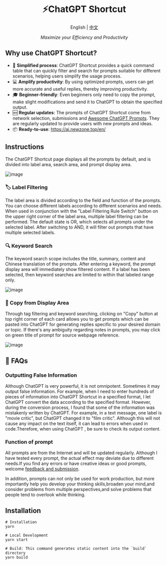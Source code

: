 <h1 align="center">
⚡️ChatGPT Shortcut
</h1>
<p align="center">
    English | <a href="./README.md">中文</a>
</p>
<p align="center">
    <em>Maximize your Efficiency and Productivity</em>
</p>

## Why use ChatGPT Shortcut?

- 🚀 **Simplified process**: ChatGPT Shortcut provides a quick command table that can quickly filter and search for prompts suitable for different scenarios, helping users simplify the usage process.
- 💻 **Amplify productivity**: By using optimized prompts, users can get more accurate and useful replies, thereby improving productivity.
- 🎓 **Beginner-friendly**: Even beginners only need to copy the prompt, make slight modifications and send it to ChatGPT to obtain the specified output.
- 🆕 **Regular updates**: The prompts of ChatGPT Shortcut come from network selection, submissions and [Awesome ChatGPT Prompts](https://github.com/f/awesome-chatgpt-prompts). They are regularly updated to provide users with new prompts and ideas.
- 📦 **Ready-to-use**: <https://ai.newzone.top/en/>

## Instructions

The ChatGPT Shortcut page displays all the prompts by default, and is divided into label area, search area, and prompt display area.

![image](https://user-images.githubusercontent.com/28252913/228847638-3437d24d-72b0-4acc-a5ea-9dc3ac89c421.png)

### 🏷︎ Label Filtering

The label area is divided according to the field and function of the prompts. You can choose different labels according to different scenarios and needs. When used in conjunction with the "Label Filtering Rule Switch" button on the upper right corner of the label area, multiple label filtering can be performed. The default state is OR, which selects all prompts under the selected label. After switching to AND, it will filter out prompts that have multiple selected labels.

### 🔍 Keyword Search

The keyword search scope includes the title, summary, content and Chinese translation of the prompts. After entering a keyword, the prompt display area will immediately show filtered content. If a label has been selected, then keyword searches are limited to within that labeled range only.

![image](https://user-images.githubusercontent.com/28252913/228542795-08086a37-3c75-485f-adc1-ccee84982501.png)

### 🔬 Copy from Display Area

Through tag filtering and keyword searching, clicking on "Copy" button at top right corner of each card allows you to get prompts which can be pasted into ChatGPT for generating replies specific to your desired domain or topic. If there's any ambiguity regarding notes in prompts, you may click on green title of prompt for source webpage reference.

![image](https://user-images.githubusercontent.com/28252913/228576490-3dd3c807-869f-4a49-95c5-72424d3af356.png)

## 🤔 FAQs

### Outputting False Information

Although ChatGPT is very powerful, it is not omnipotent. Sometimes it may output false information. For example, when I need to enter hundreds of pieces of information into ChatGPT Shortcut in a specified format, I let ChatGPT convert the data according to the specified format. However, during the conversion process, I found that some of the information was mistakenly written by ChatGPT. For example, in a text message, one label is "movie critic", but ChatGPT changed it to "film critic". Although this will not cause any impact on the text itself, it can lead to errors when used in code.Therefore, when using ChatGPT , be sure to check its output content.

### Function of prompt

All prompts are from the Internet and will be updated regularly. Although I have tested every prompt, the actual effect may deviate due to different needs.If you find any errors or have creative ideas or good prompts, welcome [feedback and submission](https://github.com/rockbenben/ChatGPT-Shortcut/discussions/11).

In addition, prompts can not only be used for work production, but more importantly help you develop your thinking skills,broaden your mind,and consider problems from multiple perspectives,and solve problems that people tend to overlook while thinking.

## Installation

```shell
# Installation
yarn

# Local Development
yarn start

# Build: This command generates static content into the `build` directory
yarn build
```
